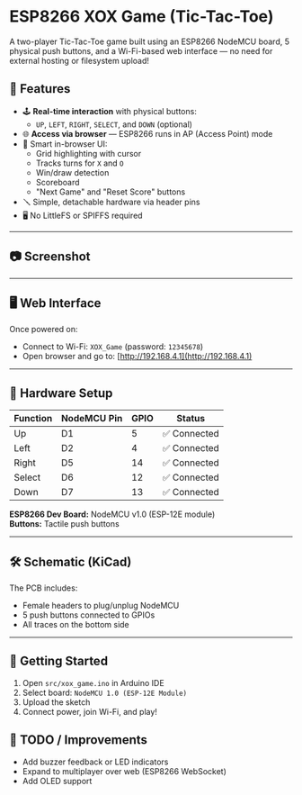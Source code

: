 # ESP8266 XOX Game (Tic-Tac-Toe)

A two-player Tic-Tac-Toe game built using an ESP8266 NodeMCU board, 5 physical push buttons, and a Wi-Fi-based web interface — no need for external hosting or filesystem upload!

## 🔧 Features

- 🕹️ **Real-time interaction** with physical buttons:
  - `UP`, `LEFT`, `RIGHT`, `SELECT`, and `DOWN` (optional)
- 🌐 **Access via browser** — ESP8266 runs in AP (Access Point) mode
- 🧠 Smart in-browser UI:
  - Grid highlighting with cursor
  - Tracks turns for `X` and `O`
  - Win/draw detection
  - Scoreboard
  - "Next Game" and "Reset Score" buttons
- 🪛 Simple, detachable hardware via header pins
- 🖥️ No LittleFS or SPIFFS required

---

## 📷 Screenshot

---

## 🖥️ Web Interface

Once powered on:
- Connect to Wi-Fi: `XOX_Game` (password: `12345678`)
- Open browser and go to: [http://192.168.4.1](http://192.168.4.1)

---

## 🔌 Hardware Setup

| Function | NodeMCU Pin | GPIO | Status |
|----------|-------------|------|--------|
| Up       | D1          | 5    | ✅ Connected |
| Left     | D2          | 4    | ✅ Connected |
| Right    | D5          | 14   | ✅ Connected |
| Select   | D6          | 12   | ✅ Connected |
| Down     | D7          | 13   | ✅ Connected |

**ESP8266 Dev Board:** NodeMCU v1.0 (ESP-12E module)  
**Buttons:** Tactile push buttons

---

## 🛠️ Schematic (KiCad)

The PCB includes:
- Female headers to plug/unplug NodeMCU
- 5 push buttons connected to GPIOs
- All traces on the bottom side

---

## 🚀 Getting Started

1. Open `src/xox_game.ino` in Arduino IDE
2. Select board: `NodeMCU 1.0 (ESP-12E Module)`
3. Upload the sketch
4. Connect power, join Wi-Fi, and play!

## 🧠 TODO / Improvements

- Add buzzer feedback or LED indicators
- Expand to multiplayer over web (ESP8266 WebSocket)
- Add OLED support
